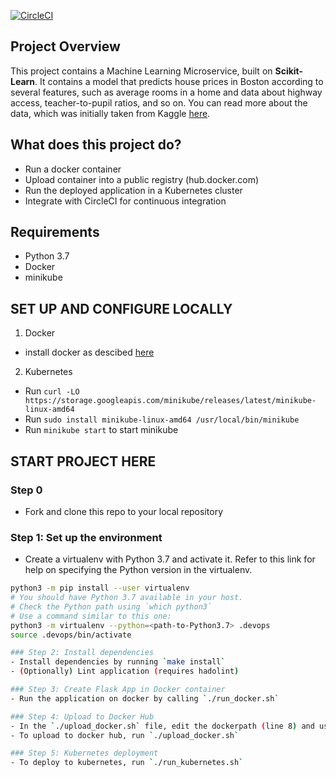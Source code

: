 [![CircleCI](https://dl.circleci.com/status-badge/img/gh/kolaoba/udacity-devops-project4-operationalize_ml_api/tree/main.svg?style=svg)](https://dl.circleci.com/status-badge/redirect/gh/kolaoba/udacity-devops-project4-operationalize_ml_api/tree/main)

## Project Overview

This project contains a Machine Learning Microservice, built on **Scikit-Learn**. It contains a model that predicts house prices in Boston according to several features, such as average rooms in a home and data about highway access, teacher-to-pupil ratios, and so on. You can read more about the data, which was initially taken from Kaggle [here](https://www.kaggle.com/c/boston-housing). 

## What does this project do?

- Run a docker container
- Upload container into a public registry (hub.docker.com)
- Run the deployed application in a Kubernetes cluster
- Integrate with CircleCI for continuous integration

## Requirements
 - Python 3.7
 - Docker
 - minikube

## SET UP AND CONFIGURE LOCALLY
1. Docker
 - install docker as descibed [here](https://docs.docker.com/engine/install/ubuntu/)
2. Kubernetes
 - Run `curl -LO https://storage.googleapis.com/minikube/releases/latest/minikube-linux-amd64`
 - Run `sudo install minikube-linux-amd64 /usr/local/bin/minikube`
 - Run `minikube start` to start minikube

## START PROJECT HERE 

### Step 0
- Fork and clone this repo to your local repository

### Step 1: Set up the environment
* Create a virtualenv with Python 3.7 and activate it. Refer to this link for help on specifying the Python version in the virtualenv. 
```bash
python3 -m pip install --user virtualenv
# You should have Python 3.7 available in your host. 
# Check the Python path using `which python3`
# Use a command similar to this one:
python3 -m virtualenv --python=<path-to-Python3.7> .devops
source .devops/bin/activate

### Step 2: Install dependencies
- Install dependencies by running `make install`
- (Optionally) Lint application (requires hadolint)

### Step 3: Create Flask App in Docker container
- Run the application on docker by calling `./run_docker.sh`

### Step 4: Upload to Docker Hub
- In the `./upload_docker.sh` file, edit the dockerpath (line 8) and username (line 12) and change the docker username to a personalized one (or leave it as is, to use the public kolaobajuluwa/flaskml:v1.0.0)
- To upload to docker hub, run `./upload_docker.sh`

### Step 5: Kubernetes deployment
- To deploy to kubernetes, run `./run_kubernetes.sh`
